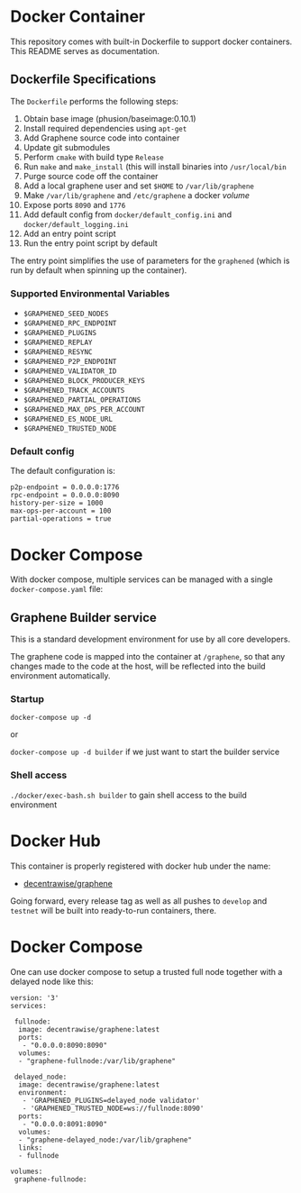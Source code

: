# Docker Container

This repository comes with built-in Dockerfile to support docker
containers. This README serves as documentation.

## Dockerfile Specifications

The `Dockerfile` performs the following steps:

1. Obtain base image (phusion/baseimage:0.10.1)
2. Install required dependencies using `apt-get`
3. Add Graphene source code into container
4. Update git submodules
5. Perform `cmake` with build type `Release`
6. Run `make` and `make_install` (this will install binaries into `/usr/local/bin`
7. Purge source code off the container
8. Add a local graphene user and set `$HOME` to `/var/lib/graphene`
9. Make `/var/lib/graphene` and `/etc/graphene` a docker *volume*
10. Expose ports `8090` and `1776`
11. Add default config from `docker/default_config.ini` and
    `docker/default_logging.ini`
12. Add an entry point script
13. Run the entry point script by default

The entry point simplifies the use of parameters for the `graphened`
(which is run by default when spinning up the container).

### Supported Environmental Variables

* `$GRAPHENED_SEED_NODES`
* `$GRAPHENED_RPC_ENDPOINT`
* `$GRAPHENED_PLUGINS`
* `$GRAPHENED_REPLAY`
* `$GRAPHENED_RESYNC`
* `$GRAPHENED_P2P_ENDPOINT`
* `$GRAPHENED_VALIDATOR_ID`
* `$GRAPHENED_BLOCK_PRODUCER_KEYS`
* `$GRAPHENED_TRACK_ACCOUNTS`
* `$GRAPHENED_PARTIAL_OPERATIONS`
* `$GRAPHENED_MAX_OPS_PER_ACCOUNT`
* `$GRAPHENED_ES_NODE_URL`
* `$GRAPHENED_TRUSTED_NODE`

### Default config

The default configuration is:

    p2p-endpoint = 0.0.0.0:1776
    rpc-endpoint = 0.0.0.0:8090
    history-per-size = 1000
    max-ops-per-account = 100
    partial-operations = true

# Docker Compose

With docker compose, multiple services can be managed with a single
`docker-compose.yaml` file:

## Graphene Builder service

This is a standard development environment for use by all core developers.

The graphene code is mapped into the container at `/graphene`, so that any
changes made to the code at the host, will be reflected into the build
environment automatically.

### Startup

`docker-compose up -d`

or

`docker-compose up -d builder` if we just want to start the builder service

### Shell access

`./docker/exec-bash.sh builder` to gain shell access to the build environment

# Docker Hub

This container is properly registered with docker hub under the name:

* [decentrawise/graphene](https://hub.docker.com/r/decentrawise/graphene/)

Going forward, every release tag as well as all pushes to `develop` and
`testnet` will be built into ready-to-run containers, there.

# Docker Compose

One can use docker compose to setup a trusted full node together with a
delayed node like this:

```
version: '3'
services:

 fullnode:
  image: decentrawise/graphene:latest
  ports:
   - "0.0.0.0:8090:8090"
  volumes:
  - "graphene-fullnode:/var/lib/graphene"

 delayed_node:
  image: decentrawise/graphene:latest
  environment:
   - 'GRAPHENED_PLUGINS=delayed_node validator'
   - 'GRAPHENED_TRUSTED_NODE=ws://fullnode:8090'
  ports:
   - "0.0.0.0:8091:8090"
  volumes:
  - "graphene-delayed_node:/var/lib/graphene"
  links: 
  - fullnode

volumes:
 graphene-fullnode:
```
